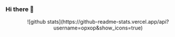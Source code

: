 ### Hi there 👋

<div align="center">
![github stats](https://github-readme-stats.vercel.app/api?username=opxop&show_icons=true)
</div>  


<!--
**a-bianchi/a-bianchi** is a ✨ _special_ ✨ repository because its `README.md` (this file) appears on your GitHub profile.

Here are some ideas to get you started:

- 🔭 I’m currently working on ...
- 🌱 I’m currently learning ...
- 👯 I’m looking to collaborate on ...
- 🤔 I’m looking for help with ...
- 💬 Ask me about ...
📫 How to reach me: ...
- 😄 Pronouns: ...
- ⚡ Fun fact: ...
-->
